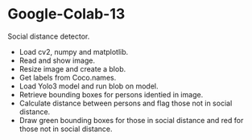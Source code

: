 # Google-Colab-13
Social distance detector. 
- Load cv2, numpy and matplotlib.
- Read and show image.
- Resize image and create a blob.
- Get labels from Coco.names.
- Load Yolo3 model and run blob on model.
- Retrieve bounding boxes for persons identied in image.
- Calculate distance between persons and flag those not in social distance.
- Draw green bounding boxes for those in social distance and red for those not in social distance.

